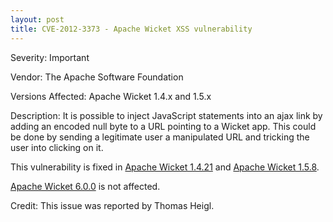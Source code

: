 ```yaml
---
layout: post
title: CVE-2012-3373 - Apache Wicket XSS vulnerability
---
```


Severity: Important

Vendor:
The Apache Software Foundation

Versions Affected:
Apache Wicket 1.4.x and 1.5.x

Description:
It is possible to inject JavaScript statements into an ajax link by adding an
encoded null byte to a URL pointing to a Wicket app. This could be done by sending a
legitimate user a manipulated URL and tricking the user into clicking on it.

This vulnerability is fixed in 
[Apache Wicket 1.4.21](https://wicket.apache.org/2012/09/05/wicket-1.4.21-released.html) and
[Apache Wicket 1.5.8](https://wicket.apache.org/2012/08/24/wicket-1.5.8-released.html).

[Apache Wicket 6.0.0](https://wicket.apache.org/2012/09/05/wicket-6.0.0-released.html) is not affected.


Credit:
This issue was reported by Thomas Heigl.
